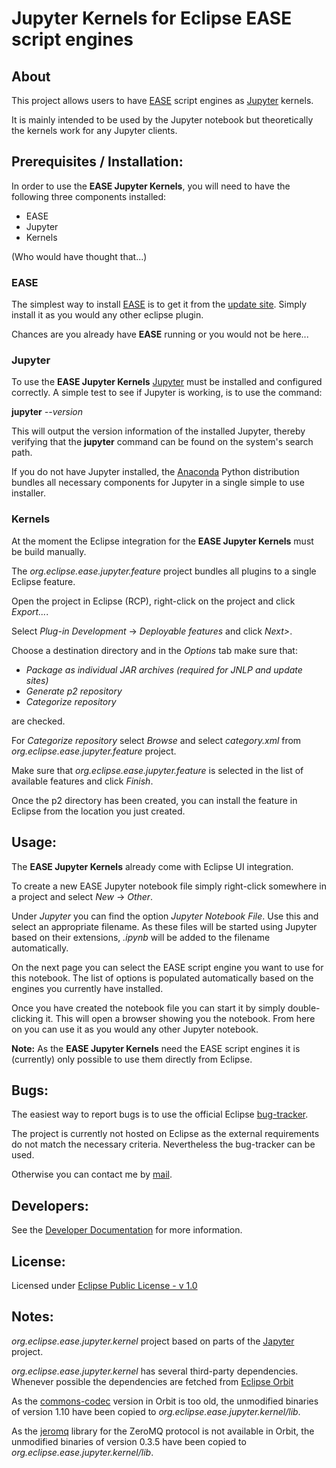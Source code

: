 # Jupyter Kernels for Eclipse EASE script engines

## About

This project allows users to have [EASE](http://www.eclipse.org/ease/) script engines as [Jupyter](http://jupyter.org) kernels.

It is mainly intended to be used by the Jupyter notebook but theoretically the kernels work for any Jupyter clients.


## Prerequisites / Installation:

In order to use the **EASE Jupyter Kernels**, you will need to have the following three components installed:

+ EASE
+ Jupyter
+ Kernels

(Who would have thought that...)

### EASE

The simplest way to install [EASE](http://www.eclipse.org/ease/) is to get it from the [update site](http://download.eclipse.org/ease/update/release). Simply install it as you would any other eclipse plugin.

Chances are you already have **EASE** running or you would not be here...

### Jupyter

To use the **EASE Jupyter Kernels** [Jupyter](http://jupyter.org) must be installed and configured correctly. A simple test to see if Jupyter is working, is to use the command:

**jupyter** *--version*

This will output the version information of the installed Jupyter, thereby verifying that the **jupyter** command can be found on the system's search path.

If you do not have Jupyter installed, the [Anaconda](https://www.continuum.io/anaconda) Python distribution bundles all necessary components for Jupyter in a single simple to use installer.

### Kernels

At the moment the Eclipse integration for the **EASE Jupyter Kernels** must be build manually.

The *org.eclipse.ease.jupyter.feature* project bundles all plugins to a single Eclipse feature.

Open the project in Eclipse (RCP), right-click on the project and click *Export...*.

Select *Plug-in Development* -> *Deployable features* and click *Next>*.

Choose a destination directory and in the *Options* tab make sure that:

+ *Package as individual JAR archives (required for JNLP and update sites)*
+ *Generate p2 repository* 
+ *Categorize repository*

are checked.

For *Categorize repository* select *Browse* and select *category.xml* from *org.eclipse.ease.jupyter.feature* project.

Make sure that *org.eclipse.ease.jupyter.feature* is selected in the list of available features and click *Finish*.

Once the p2 directory has been created, you can install the feature in Eclipse from the location you just created.



## Usage:

The **EASE Jupyter Kernels** already come with Eclipse UI integration.

To create a new EASE Jupyter notebook file simply right-click somewhere in a project and select *New* -> *Other*. 

Under *Jupyter* you can find the option *Jupyter Notebook File*. Use this and select an appropriate filename. As these files will be started using Jupyter based on their extensions, *.ipynb* will be added to the filename automatically.

On the next page you can select the EASE script engine you want to use for this notebook. The list of options is populated automatically based on the engines you currently have installed.

Once you have created the notebook file you can start it by simply double-clicking it. This will open a browser showing you the notebook. From here on you can use it as you would any other Jupyter notebook.

**Note:** As the **EASE Jupyter Kernels** need the EASE script engines it is (currently) only possible to use them directly from Eclipse.


## Bugs:

The easiest way to report bugs is to use the official Eclipse [bug-tracker](https://bugs.eclipse.org/bugs/describecomponents.cgi?product=Ease).

The project is currently not hosted on Eclipse as the external requirements do not match the necessary criteria.
Nevertheless the bug-tracker can be used.

Otherwise you can contact me by [mail](mailto:martin.kloesch@gmail.com).



## Developers:

See the [Developer Documentation](DEVELOPERS.md) for more information.


## License:

Licensed under [Eclipse Public License - v 1.0](https://www.eclipse.org/legal/epl-v10.html)



## Notes:

*org.eclipse.ease.jupyter.kernel* project based on parts of the [Japyter](https://github.com/openanalytics/japyter) project.


*org.eclipse.ease.jupyter.kernel* has several third-party dependencies.
Whenever possible the dependencies are fetched from [Eclipse Orbit](http://www.eclipse.org/orbit/)

As the [commons-codec](https://commons.apache.org/proper/commons-codec/) version in Orbit is too old, the unmodified binaries of version 1.10 have been copied to *org.eclipse.ease.jupyter.kernel/lib*.

As the [jeromq](https://github.com/zeromq/jeromq) library for the ZeroMQ protocol is not available in Orbit, the unmodified binaries of version 0.3.5 have been copied to *org.eclipse.ease.jupyter.kernel/lib*.

